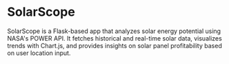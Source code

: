 # SolarScope
SolarScope is a Flask-based app that analyzes solar energy potential using NASA's POWER API. It fetches historical and real-time solar data, visualizes trends with Chart.js, and provides insights on solar panel profitability based on user location input.
